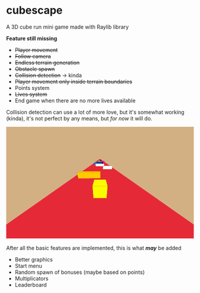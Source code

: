 # cubescape
A 3D cube run mini game made with Raylib library

**Feature still missing**
- ~~Player movement~~
- ~~Follow camera~~
- ~~Endless terrain generation~~
- ~~Obstacle spawn~~
- ~~Collision detection~~   -> kinda
- ~~Player movement only inside terrain boundaries~~
- Points system
- ~~Lives system~~
- End game when there are no more lives available

Collision detection can use a lot of more love, but it's somewhat working (kinda), it's not perfect by any means, but _for now_ it will do.

<img src="https://github.com/FredrickHZO/cubescape/blob/main/screenshots/cubescape-0.png"  width="600" height="300">

After all the basic features are implemented, this is what ***may*** be added
- Better graphics
- Start menu
- Random spawn of bonuses (maybe based on points)
- Multiplicators
- Leaderboard
